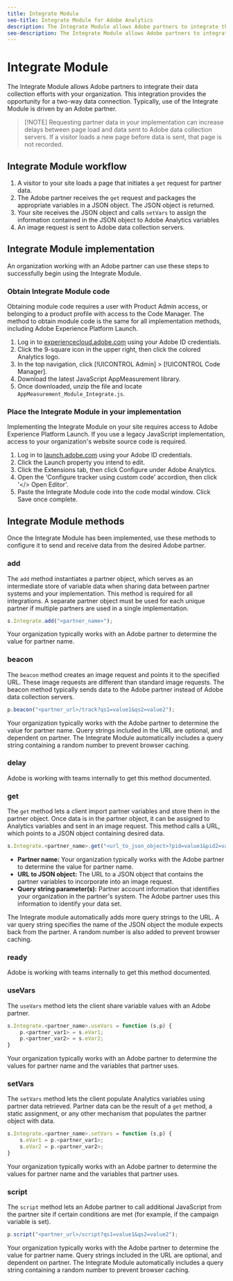 ```yaml
---
title: Integrate Module
seo-title: Integrate Module for Adobe Analytics
description: The Integrate Module allows Adobe partners to integrate their data collection efforts with your organization.
seo-description: The Integrate Module allows Adobe partners to integrate their data collection efforts with your organization.
---
```


# Integrate Module

The Integrate Module allows Adobe partners to integrate their data collection efforts with your organization. This integration provides the opportunity for a two-way data connection. Typically, use of the Integrate Module is driven by an Adobe partner.

> [!NOTE] Requesting partner data in your implementation can increase delays between page load and data sent to Adobe data collection servers. If a visitor loads a new page before data is sent, that page is not recorded.

## Integrate Module workflow

1. A visitor to your site loads a page that initiates a `get` request for partner data.
2. The Adobe partner receives the `get` request and packages the appropriate variables in a JSON object. The JSON object is returned.
3. Your site receives the JSON object and calls `setVars` to assign the information contained in the JSON object to Adobe Analytics variables
4. An image request is sent to Adobe data collection servers.

## Integrate Module implementation

An organization working with an Adobe partner can use these steps to successfully begin using the Integrate Module.

### Obtain Integrate Module code

Obtaining module code requires a user with Product Admin access, or belonging to a product profile with access to the Code Manager. The method to obtain module code is the same for all implementation methods, including Adobe Experience Platform Launch.

1. Log in to [experiencecloud.adobe.com](https://experiencecloud.adobe.com) using your Adobe ID credentials.
1. Click the 9-square icon in the upper right, then click the colored Analytics logo.
1. In the top navigation, click [!UICONTROL Admin] > [!UICONTROL Code Manager].
1. Download the latest JavaScript AppMeasurement library.
1. Once downloaded, unzip the file and locate `AppMeasurement_Module_Integrate.js`.

### Place the Integrate Module in your implementation

Implementing the Integrate Module on your site requires access to Adobe Experience Platform Launch. If you use a legacy JavaScript implementation, access to your organization's website source code is required.

1. Log in to [launch.adobe.com](https://launch.adobe.com) using your Adobe ID credentials.
2. Click the Launch property you intend to edit.
3. Click the Extensions tab, then click Configure under Adobe Analytics.
4. Open the 'Configure tracker using custom code' accordion, then click '</> Open Editor'.
5. Paste the Integrate Module code into the code modal window. Click Save once complete.

## Integrate Module methods

Once the Integrate Module has been implemented, use these methods to configure it to send and receive data from the desired Adobe partner.

### add

The `add` method instantiates a partner object, which serves as an intermediate store of variable data when sharing data between partner systems and your implementation. This method is required for all integrations. A separate partner object must be used for each unique partner if multiple partners are used in a single implementation.

```JavaScript
s.Integrate.add("<partner_name>");
```

Your organization typically works with an Adobe partner to determine the value for partner name.

### beacon

The `beacon` method creates an image request and points it to the specified URL. These image requests are different than standard image requests. The beacon method typically sends data to the Adobe partner instead of Adobe data collection servers.

```JavaScript
p.beacon("<partner_url>/track?qs1=value1&qs2=value2");
```

Your organization typically works with the Adobe partner to determine the value for partner name. Query strings included in the URL are optional, and dependent on partner. The Integrate Module automatically includes a query string containing a random number to prevent browser caching.

### delay

Adobe is working with teams internally to get this method documented.

### get

The `get` method lets a client import partner variables and store them in the partner object. Once data is in the partner object, it can be assigned to Analytics variables and sent in an image request. This method calls a URL, which points to a JSON object containing desired data.

```JavaScript
s.Integrate.<partner_name>.get("<url_to_json_object>?pid=value1&pid2=value2");
```

* **Partner name:** Your organization typically works with the Adobe partner to determine the value for partner name.
* **URL to JSON object:** The URL to a JSON object that contains the partner variables to incorporate into an image request.
* **Query string parameter(s):** Partner account information that identifies your organization in the partner's system. The Adobe partner uses this information to identify your data set.

The Integrate module automatically adds more query strings to the URL. A var query string specifies the name of the JSON object the module expects back from the partner. A random number is also added to prevent browser caching.

### ready

Adobe is working with teams internally to get this method documented.

### useVars

The `useVars` method lets the client share variable values with an Adobe partner.

```JavaScript
s.Integrate.<partner_name>.useVars = function (s,p) {
    p.<partner_var1> = s.eVar1;
    p.<partner_var2> = s.eVar2;
}
```

Your organization typically works with an Adobe partner to determine the values for partner name and the variables that partner uses.

### setVars

The `setVars` method lets the client populate Analytics variables using partner data retrieved. Partner data can be the result of a `get` method, a static assignment, or any other mechanism that populates the partner object with data.

```JavaScript
s.Integrate.<partner_name>.setVars = function (s,p) {
    s.eVar1 = p.<partner_var1>;
    s.eVar2 = p.<partner_var2>;
}
```

Your organization typically works with an Adobe partner to determine the values for partner name and the variables that partner uses.

### script

The `script` method lets an Adobe partner to call additional JavaScript from the partner site if certain conditions are met (for example, if the campaign variable is set).

```JavaScript
p.script("<partner_url>/script?qs1=value1&qs2=value2");
```

Your organization typically works with the Adobe partner to determine the value for partner name. Query strings included in the URL are optional, and dependent on partner. The Integrate Module automatically includes a query string containing a random number to prevent browser caching.
